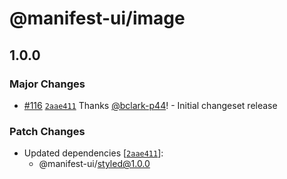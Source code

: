 # @manifest-ui/image

## 1.0.0
### Major Changes



- [#116](https://github.com/project44/manifest-ui/pull/116) [`2aae411`](https://github.com/project44/manifest-ui/commit/2aae4111e1d25730cfc2ef14658d7c37fa797f7f) Thanks [@bclark-p44](https://github.com/bclark-p44)! - Initial changeset release


### Patch Changes

- Updated dependencies [[`2aae411`](https://github.com/project44/manifest-ui/commit/2aae4111e1d25730cfc2ef14658d7c37fa797f7f)]:
  - @manifest-ui/styled@1.0.0

